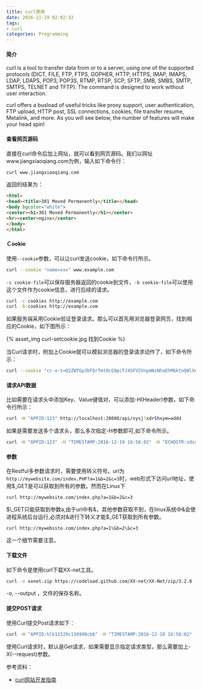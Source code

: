 ```yaml
---
title: curl使用
date: 2016-11-19 02:02:32
tags:
- curl
categories: Programming
---
```


#### 简介

curl is a tool to transfer data from or to a server, using one of the supported protocols (DICT, FILE, FTP, FTPS, GOPHER, HTTP, HTTPS, IMAP, IMAPS, LDAP, LDAPS, POP3, POP3S, RTMP, RTSP, SCP, SFTP, SMB, SMBS, SMTP, SMTPS, TELNET and TFTP). The command is designed to work without user interaction.

curl offers a busload of useful tricks like proxy support, user authentication, FTP upload, HTTP post, SSL connections, cookies, file transfer resume, Metalink, and more. As you will see below, the number of features will make your head spin!

<!-- more -->

#### 查看网页源码

直接在curl命令后加上网址，就可以看到网页源码。我们以网址www.jiangxiaoqiang.com为例，输入如下命令行：

```Bash
curl www.jiangxiaoqiang.com
```

返回的结果为：

```HTML
<html>
<head><title>301 Moved Permanently</title></head>
<body bgcolor="white">
<center><h1>301 Moved Permanently</h1></center>
<hr><center>nginx</center>
</body>
</html>
```

#### Ｃookie

使用`--cookie`参数，可以让curl发送cookie，如下命令行所示。

```Bash
curl --cookie "name=xxx" www.example.com
```

`-c cookie-file`可以保存服务器返回的cookie到文件，`-b cookie-file`可以使用这个文件作为cookie信息，进行后续的请求。

```Bash
curl -c cookies http://example.com
curl -b cookies http://example.com
```

如果服务端采用Cookie验证登录请求。那么可以首先用浏览器登录网页，找到相应的Cookie，如下图所示：

{% asset_img curl-setcookie.jpg 找到Cookie %}

当Curl请求时，附加上Cookie就可以模拟浏览器的登录请求动作了，如下命令所示：

```Bash
curl --cookie "cc-o-t=Q2ZWTGp3bFQrTmtOcG9pcTJ4SFV2VnpmNzNhaEhMbktoQWlXeWVyaGhVS3JWeVJEcEprTXBsbldDS3VCN01CeVRFNGxYVTZmQ2hIbHhTSy8zKzF3cDQvYjEwRncxUXgrQ3pMWC9XeTYzcXFrQ1NqQWkrdXRhMUJEc3RZV3ExK0k" http://localhost:28080/api/xzss/detail/1
```

#### 请求API数据

比如需要在请求头中添加Key、Value键值对，可以添加-H(Header)参数，如下命令行所示：

```Bash
curl -H "APPID:123" http://localhost:28080/api/xysj?xdrShxym=addd
```

如果是需要发送多个请求头，那么多次指定-H参数即可,如下命令所示。

```Bash
curl -H "APPID:123" -H "TIMESTAMP:2016-12-19 16:58:02" -H "ECHOSTR:sdsaasf" -H "TOKEN:sdsss" http://localhost:28080/api/xysj?xdrShxym=addd
```

#### 参数

在Restful多参数请求时，需要使用转义符号。url为`http://mywebsite.com/index.PHP?a=1&b=2&c=3`时，web形式下访问url地址，使用$\_GET是可以获取到所有的参数。然而在Linux下

```
curl http://mywebsite.com/index.php?a=1&b=2&c=3
```

$\_GET只能获取到参数a,由于url中有&，其他参数获取不到，在linux系统中&会使进程系统后台运行,必须对&进行下转义才能$\_GET获取到所有参数。

```
curl http://mywebsite.com/index.php?a=1\&b=2\&c=3
```

这一个细节需要注意。

#### 下载文件

如下命令是使用curl下载XX-net工具。

```Bash
curl -o xxnet.zip https://codeload.github.com/XX-net/XX-Net/zip/3.2.8
```

-o, --output <file>，文件的保存名称。

#### 提交POST请求

使用Curl提交Post请求如下：

```Bash
curl -H "APPID:hlb11529c136998cb6" -H "TIMESTAMP:2016-12-19 16:58:02" -H "ECHOSTR:sdsaasf" -H "TOKEN:14d45648c62a746ae9dd9b90c03c50893061222d" -H "Accept:application/json" -H "Accept:application/json" -H "Content-Type:application/json" -X POST -d '{"id":1}' http://localhost:28080/api/xzss/savejson
```

使用Curl请求时，默认是Get请求，如果需要显示指定请求类型，那么需要加上-X(--request)参数。

参考资料：

* [curl网站开发指南](http://www.ruanyifeng.com/blog/2011/09/curl.html)
